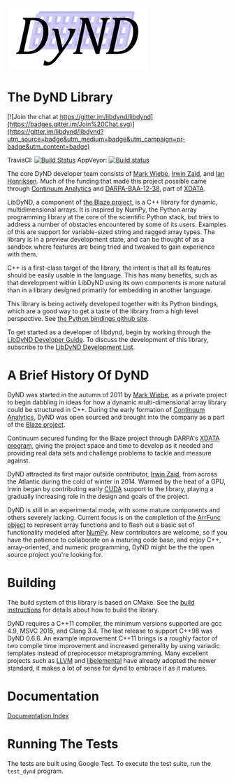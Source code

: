 [![DyND Logo](docs/logo/dynd_logo_320px.png)](http://libdynd.org)

The DyND Library
================

[![Join the chat at https://gitter.im/libdynd/libdynd](https://badges.gitter.im/Join%20Chat.svg)](https://gitter.im/libdynd/libdynd?utm_source=badge&utm_medium=badge&utm_campaign=pr-badge&utm_content=badge)

TravisCI: [![Build Status](https://api.travis-ci.org/libdynd/libdynd.svg?branch=master)](https://travis-ci.org/libdynd/libdynd) AppVeyor: [![Build status](https://ci.appveyor.com/api/projects/status/92o89tiw6wwliuxy/branch/master?svg=true)](https://ci.appveyor.com/project/libdynd/libdynd/branch/master)

The core DyND developer team consists of
[Mark Wiebe](https://github.com/mwiebe),
[Irwin Zaid](https://github.com/izaid), and [Ian Henriksen](https://github.com/insertinterestingnamehere). Much of the funding that made this
project possible came through [Continuum Analytics](http://continuum.io/)
and [DARPA-BAA-12-38](https://www.fbo.gov/index?s=opportunity&mode=form&id=7a77846c73ffc5cb22f9295ffe6cdd55&tab=core&_cview=0),
part of [XDATA](http://www.darpa.mil/Our_Work/I2O/Programs/XDATA.aspx).

LibDyND, a component of [the Blaze project](http://blaze.pydata.org/),
is a C++ library for dynamic, multidimensional arrays. It is inspired
by NumPy, the Python array programming library at the core of the
scientific Python stack, but tries to address a number of obstacles
encountered by some of its users. Examples of this are support for
variable-sized string and ragged array types. The library is in a
preview development state, and can be thought of as a sandbox where
features are being tried and tweaked to gain experience with them.

C++ is a first-class target of the library, the intent is that all
its features should be easily usable in the language. This has many
benefits, such as that development within LibDyND using its own
components is more natural than in a library designed primarily
for embedding in another language.

This library is being actively developed together with its Python
bindings, which are a good way to get a taste of the library from
a high level perspective. See
[the Python bindings github site](https://github.com/libdynd/dynd-python).

To get started as a developer of libdynd, begin by working through the
[LibDyND Developer Guide](docs/developer-guide.md). To discuss
the development of this library, subscribe to the
[LibDyND Development List](https://groups.google.com/forum/#!forum/libdynd-dev).

A Brief History Of DyND
=======================

DyND was started in the autumn of 2011 by
[Mark Wiebe](https://github.com/mwiebe), as a private project to begin
dabbling in ideas for how a dynamic multi-dimensional array library
could be structured in C++. During the early formation of
[Continuum Analytics](http://continuum.io/about-continuum), DyND was
open sourced and brought into the company as a part of the
[Blaze project](http://blaze.pydata.org/).

Continuum secured funding for the Blaze project through DARPA's
[XDATA program](http://www.darpa.mil/Our_Work/I2O/Programs/XDATA.aspx),
giving the project space and time to develop as it needed and providing
real data sets and challenge problems to tackle and measure against.

DyND attracted its first major outside contributor,
[Irwin Zaid](https://github.com/izaid), from across the Atlantic during
the cold of winter in 2014. Warmed by the heat of a GPU, Irwin began
by contributing early [CUDA](https://developer.nvidia.com/about-cuda)
support to the library, playing a gradually increasing role in the
design and goals of the project.

DyND is still in an experimental mode, with some mature components and
others severely lacking. Current focus is on the completion of the
[ArrFunc object](docs/arrfuncs.md) to represent array functions and to
flesh out a basic set of functionality modeled after
[NumPy](http://www.numpy.org/). New contributors are welcome, so if you
have the patience to collaborate on a maturing code base, and enjoy C++,
array-oriented, and numeric programming, DyND might be the the open source
project you're looking for.

Building
========

The build system of this library is based on CMake. See
the [build instructions](BUILD.md) for details about how
to build the library.

DyND requires a C++11 compiler, the minimum versions supported are gcc 4.9,
MSVC 2015, and Clang 3.4. The last release to support C++98 was DyND 0.6.6.
An example improvement C++11 brings is a roughly factor of two compile time
improvement and increased generality by using variadic templates instead of
preprocessor metaprogramming. Many excellent projects such as [LLVM](http://llvm.org/)
and [libelemental](http://libelemental.org/) have already adopted the newer
standard, it makes a lot of sense for dynd to embrace it as it matures.

Documentation
=============

[Documentation Index](docs/index.md)

Running The Tests
=================

The tests are built using Google Test. To execute the test suite,
run the `test_dynd` program.
